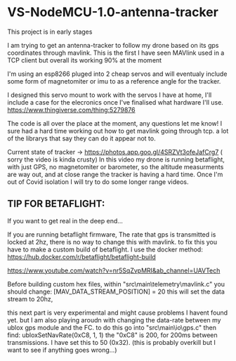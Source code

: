 # VS-NodeMCU-1.0-antenna-tracker

This project is in early stages

I am trying to get an antenna-tracker to follow my drone based on its gps coordinates through mavlink.
This is the first I have seen MAVlink used in a TCP client but overall its working 90% at the moment

I'm using an esp8266 pluged into 2 cheap servos and will eventualy include some form of magnetomiter or imu to as a reference angle for the tracker.

I designed this servo mount to work with the servos I have at home, I'll include a case for the elecronics once I've finalised what hardware I'll use. https://www.thingiverse.com/thing:5279876


The code is all over the place at the moment, any questions let me know! I sure had a hard time working out how to get mavlink going through tcp. a lot of the librarys that say they can do it appear not to.

Current state of tracker -> https://photos.app.goo.gl/4SRZVt3ofeJafCrg7 ( sorry the video is kinda crusty)
In this video my drone is running betaflight, with just GPS, no magnetomiter or barometer, so the altitude measurments are way out, and at close range the tracker is having a hard time. Once I'm out of Covid isolation I will try to do some longer range videos.




## TIP FOR BETAFLIGHT:
If you want to get real in the deep end...

If you are running betaflight firmware, The rate that gps is transmitted is locked at 2hz, there is no way to change this with mavlink. to fix this you have to make a custom build of betaflight. I use the docker method:
https://hub.docker.com/r/betaflight/betaflight-build

https://www.youtube.com/watch?v=nr5SqZvpMRI&ab_channel=UAVTech

Before building custom hex files, within "src\main\telemetry\mavlink.c" you should change:
 [MAV_DATA_STREAM_POSITION] = 20
this will set the data stream to 20hz,

this next part is very experimental and might cause problems I havent found yet. but I am also playing aroudn with changing the data-rate between my ublox gps module and the FC. 
to do this go into "src\main\io\gps.c"
then find:
ubloxSetNavRate(0xC8, 1, 1)
the "0xC8" is 200, for 200ms between transmissions. I have set this to 50 (0x32).  (this is probably overkill but I want to see if anything goes wrong...)
